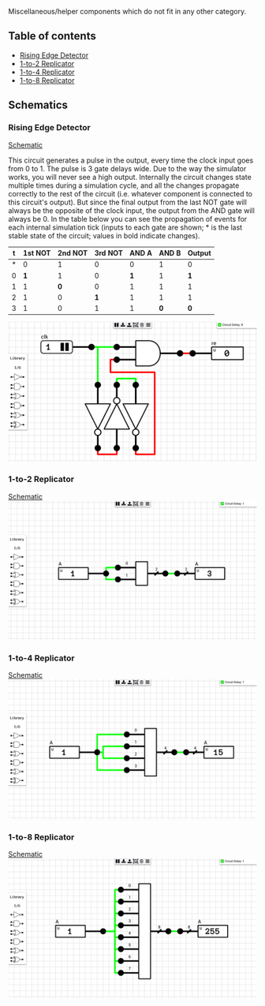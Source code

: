 Miscellaneous/helper components which do not fit in any other category.

## Table of contents
* [Rising Edge Detector](#rising_edge)
* [1-to-2 Replicator](#1to2_replicator)
* [1-to-4 Replicator](#1to4_replicator)
* [1-to-8 Replicator](#1to8_replicator)

## Schematics

### <a name="rising_edge"></a>Rising Edge Detector
[Schematic](Rising%20Edge%20Detector.sch)

This circuit generates a pulse in the output, every time the clock input goes from 0 to 1. The pulse is 3 gate delays wide. Due to the way the simulator works, you will never see a high output. Internally the circuit changes state multiple times during a simulation cycle, and all the changes propagate correctly to the rest of the circuit (i.e. whatever component is connected to this circuit's output). But since the final output from the last NOT gate will always be the opposite of the clock input, the output from the AND gate will always be 0. In the table below you can see the propagation of events for each internal simulation tick (inputs to each gate are shown; * is the last stable state of the circuit; values in bold indicate changes).

| t | 1st NOT | 2nd NOT | 3rd NOT | AND A | AND B | Output |
|---|---------|---------|---------|-------|-------|--------|
| * | 0     | 1     | 0     | 0     | 1 | 0 |
| 0 | **1** | 1     | 0     | **1** | 1 | **1** |
| 1 | 1     | **0** | 0     | 1     | 1 | 1 |
| 2 | 1     | 0     | **1** | 1     | 1 | 1 |
| 3 | 1     | 0     | 1     | 1     | **0** | **0** |

![Rising Edge Detector](images/rising_edge.png "Rising Edge Detector")

### <a name="1to2_replicator"></a>1-to-2 Replicator
[Schematic](1-to-2%20Replicator.sch)
![1-to-2 Replicator](images/1to2_replicator.png "1-to-2 Replicator")

### <a name="1to4_replicator"></a>1-to-4 Replicator
[Schematic](1-to-4%20Replicator.sch)
![1-to-4 Replicator](images/1to4_replicator.png "1-to-4 Replicator")

### <a name="1to8_replicator"></a>1-to-8 Replicator
[Schematic](1-to-8%20Replicator.sch)
![1-to-8 Replicator](images/1to8_replicator.png "1-to-8 Replicator")
